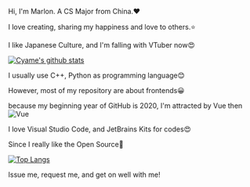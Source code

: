 Hi, I'm Marlon. A CS Major from China.❤

I love creating, sharing my happiness and love to others.⭐

I like Japanese Culture, and I'm falling with VTuber now😍

[![Cyame's github stats](https://github-readme-stats.vercel.app/api?username=Cyame&show_icons=true&counting_private=true&theme=buefy&include_all_commits=true)](https://cyame.github.io/)

I usually use C++, Python as programming language😊

However, most of my repository are about frontends😀

because my beginning year of GitHub is 2020, I'm attracted by Vue then![Vue](https://simpleicons.org/icons/vue-dot-js.svg)

I love Visual Studio Code, and JetBrains Kits for codes😍

Since I really like the Open Source🤩

[![Top Langs](https://github-readme-stats.vercel.app/api/top-langs/?username=Cyame)](https://github.com/anuraghazra/github-readme-stats)

Issue me, request me, and get on well with me!
